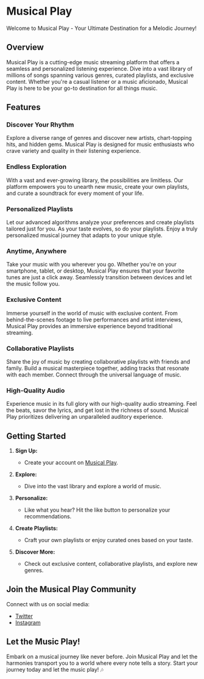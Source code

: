 # Musical Play

Welcome to Musical Play - Your Ultimate Destination for a Melodic Journey!

## Overview

Musical Play is a cutting-edge music streaming platform that offers a seamless and personalized listening experience. Dive into a vast library of millions of songs spanning various genres, curated playlists, and exclusive content. Whether you're a casual listener or a music aficionado, Musical Play is here to be your go-to destination for all things music.

## Features

### Discover Your Rhythm

Explore a diverse range of genres and discover new artists, chart-topping hits, and hidden gems. Musical Play is designed for music enthusiasts who crave variety and quality in their listening experience.

### Endless Exploration

With a vast and ever-growing library, the possibilities are limitless. Our platform empowers you to unearth new music, create your own playlists, and curate a soundtrack for every moment of your life.

### Personalized Playlists

Let our advanced algorithms analyze your preferences and create playlists tailored just for you. As your taste evolves, so do your playlists. Enjoy a truly personalized musical journey that adapts to your unique style.

### Anytime, Anywhere

Take your music with you wherever you go. Whether you're on your smartphone, tablet, or desktop, Musical Play ensures that your favorite tunes are just a click away. Seamlessly transition between devices and let the music follow you.

### Exclusive Content

Immerse yourself in the world of music with exclusive content. From behind-the-scenes footage to live performances and artist interviews, Musical Play provides an immersive experience beyond traditional streaming.

### Collaborative Playlists

Share the joy of music by creating collaborative playlists with friends and family. Build a musical masterpiece together, adding tracks that resonate with each member. Connect through the universal language of music.

### High-Quality Audio

Experience music in its full glory with our high-quality audio streaming. Feel the beats, savor the lyrics, and get lost in the richness of sound. Musical Play prioritizes delivering an unparalleled auditory experience.

## Getting Started

1. **Sign Up:**
   - Create your account on [Musical Play](https://www.musicalplay.vercel.app).

2. **Explore:**
   - Dive into the vast library and explore a world of music.

3. **Personalize:**
   - Like what you hear? Hit the like button to personalize your recommendations.

4. **Create Playlists:**
   - Craft your own playlists or enjoy curated ones based on your taste.

5. **Discover More:**
   - Check out exclusive content, collaborative playlists, and explore new genres.

## Join the Musical Play Community

Connect with us on social media:
- [Twitter](https://twitter.com/musicalplay)
- [Instagram](https://www.instagram.com/musicalplay)

## Let the Music Play!

Embark on a musical journey like never before. Join Musical Play and let the harmonies transport you to a world where every note tells a story. Start your journey today and let the music play! 🎶
